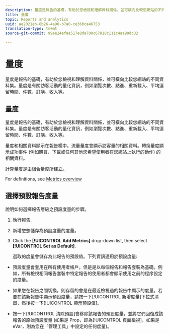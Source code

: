 ```yaml
---
description: 量度是報告的基礎，有助於您檢視和理解資料關係，並可橫向比較您網站的不同資料集。量度是有關訪客活動的量化資訊，例如瀏覽次數、點進、重新載入、平均逗留時間、件數、訂購、收入等。
title: 量度
topic: Reports and analytics
uuid: ae2021eb-8b26-4a98-b7a0-ce36bca46753
translation-type: tm+mt
source-git-commit: 99ee24efaa517e8da700c67818c111c4aa90dc02

---
```



# 量度

量度是報告的基礎，有助於您檢視和理解資料關係，並可橫向比較您網站的不同資料集。量度是有關訪客活動的量化資訊，例如瀏覽次數、點進、重新載入、平均逗留時間、件數、訂購、收入等。

## 量度

量度是報告的基礎，有助於您檢視和理解資料關係，並可橫向比較您網站的不同資料集。量度是有關訪客活動的量化資訊，例如瀏覽次數、點進、重新載入、平均逗留時間、件數、訂購、收入等。

量度和相關資料顯示在報告欄中。流量量度會顯示訪客量的相關資料。轉換量度顯示成功事件 (例如購買、下載或任何其他您希望使用者在您網站上執行的動作) 的相關資料。

[計算量度是由組合量度所建立。](/help/components/c-calcmetrics/cm-overview.md)

For definitions, see [Metrics overview](/help/components/c-variables/c-metrics/metricslist.md)

## 選擇預設報告度量

說明如何選擇報告層級之預設度量的步驟。

<!-- 

t_metrics_set_default.xml

 -->

1. 執行報告.
1. 新增您想儲存為預設度量的度量。
1. Click the **[!UICONTROL Add Metrics]** drop-down list, then select **[!UICONTROL Set as Default]**.

   選取的度量會儲存為此報告的預設值。下列資訊適用於預設度量:

* 預設度量會套用在所有使用者帳戶，但是是以每個報告和報告套裝為基礎。例如，所有檢視相同報告套裝中特定報告的使用者都會顯示使用之前的程序設定的度量。
* 如果您在報告之間切換，則存留的會是在最近檢視過的報告中顯示的度量。若要在該新報告中顯示預設度量，請按一下[!UICONTROL 新增度量]下拉式清單，然後按一下[!UICONTROL 顯示預設值]。

* 按一下[!UICONTROL 清除預設]會移除該報告的預設度量，並將它們回復成該報告的原始預設度量 (如果是 Prop，即為[!UICONTROL 頁面檢視]，如果是 eVar，則為您在「管理工具」中設定的任何度量)。

